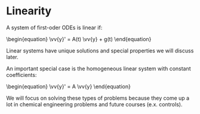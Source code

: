 # Linearity

A system of first-oder ODEs is linear if:

\begin{equation} 
\vv{y}' = A(t) \vv{y} + g(t) 
\end{equation}

Linear systems have unique solutions and special properties we will discuss
later.

An important special case is the homogeneous linear system with constant
coefficients:

\begin{equation} \vv{y}' = A \vv{y} 
\end{equation}

We will focus on solving these types of problems because they come up a lot in
chemical engineering problems and future courses (e.x. controls).
